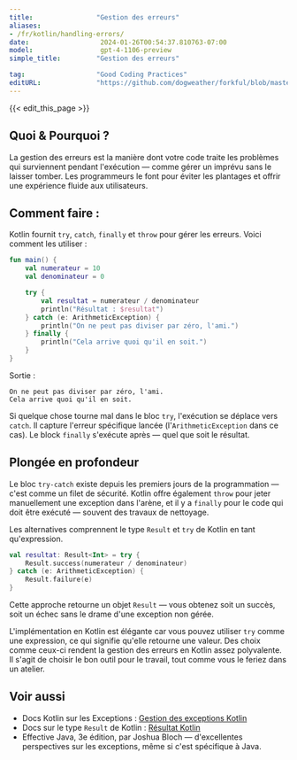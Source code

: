 ```yaml
---
title:                "Gestion des erreurs"
aliases:
- /fr/kotlin/handling-errors/
date:                  2024-01-26T00:54:37.810763-07:00
model:                 gpt-4-1106-preview
simple_title:         "Gestion des erreurs"

tag:                  "Good Coding Practices"
editURL:              "https://github.com/dogweather/forkful/blob/master/content/fr/kotlin/handling-errors.md"
---
```


{{< edit_this_page >}}

## Quoi & Pourquoi ?
La gestion des erreurs est la manière dont votre code traite les problèmes qui surviennent pendant l'exécution — comme gérer un imprévu sans le laisser tomber. Les programmeurs le font pour éviter les plantages et offrir une expérience fluide aux utilisateurs.

## Comment faire :
Kotlin fournit `try`, `catch`, `finally` et `throw` pour gérer les erreurs. Voici comment les utiliser :

```Kotlin
fun main() {
    val numerateur = 10
    val denominateur = 0

    try {
        val resultat = numerateur / denominateur
        println("Résultat : $resultat")
    } catch (e: ArithmeticException) {
        println("On ne peut pas diviser par zéro, l'ami.")
    } finally {
        println("Cela arrive quoi qu'il en soit.")
    }
}
```

Sortie :
```
On ne peut pas diviser par zéro, l'ami.
Cela arrive quoi qu'il en soit.
```

Si quelque chose tourne mal dans le bloc `try`, l'exécution se déplace vers `catch`. Il capture l'erreur spécifique lancée (l'`ArithmeticException` dans ce cas). Le block `finally` s'exécute après — quel que soit le résultat.

## Plongée en profondeur
Le bloc `try-catch` existe depuis les premiers jours de la programmation — c'est comme un filet de sécurité. Kotlin offre également `throw` pour jeter manuellement une exception dans l'arène, et il y a `finally` pour le code qui doit être exécuté — souvent des travaux de nettoyage.

Les alternatives comprennent le type `Result` et `try` de Kotlin en tant qu'expression.

```Kotlin
val resultat: Result<Int> = try {
    Result.success(numerateur / denominateur)
} catch (e: ArithmeticException) {
    Result.failure(e)
}
```
Cette approche retourne un objet `Result` — vous obtenez soit un succès, soit un échec sans le drame d'une exception non gérée.

L'implémentation en Kotlin est élégante car vous pouvez utiliser `try` comme une expression, ce qui signifie qu'elle retourne une valeur. Des choix comme ceux-ci rendent la gestion des erreurs en Kotlin assez polyvalente. Il s'agit de choisir le bon outil pour le travail, tout comme vous le feriez dans un atelier.

## Voir aussi
- Docs Kotlin sur les Exceptions : [Gestion des exceptions Kotlin](https://kotlinlang.org/docs/exception-handling.html)
- Docs sur le type `Result` de Kotlin : [Résultat Kotlin](https://kotlinlang.org/api/latest/jvm/stdlib/kotlin/-result/)
- Effective Java, 3e édition, par Joshua Bloch — d'excellentes perspectives sur les exceptions, même si c'est spécifique à Java.
